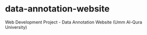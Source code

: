 # data-annotation-website
Web Development Project - Data Annotation Website (Umm Al-Qura University)
